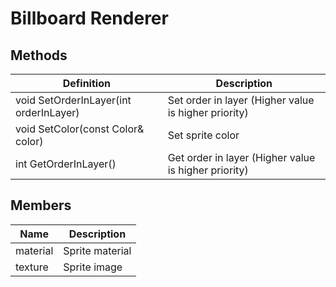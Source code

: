# Billboard Renderer

## Methods
| Definition | Description |
|-|-|
void SetOrderInLayer(int orderInLayer) | Set order in layer (Higher value is higher priority)
void SetColor(const Color& color) | Set sprite color
int GetOrderInLayer() | Get order in layer (Higher value is higher priority)

## Members
| Name | Description |
|-|-|
material | Sprite material
texture | Sprite image
